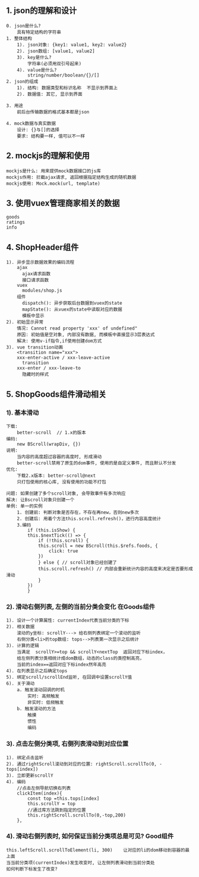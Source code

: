## 1. json的理解和设计
    0. json是什么?
        具有特定结构的字符串
    1. 整体结构
        1). json对象: {key1: value1, key2: value2}
        2). json数组: [value1, value2]
        3). key是什么?  
            字符串(必须用双引号起来)
        4). value是什么?
            string/number/boolean/{}/[]
    2. json的组成
        1). 结构: 数据类型和标识名称  不显示到界面上
        2). 数据值: 其它, 显示到界面

    3. 用途
        前后台传输数据的格式基本都是json
        
    4. mock数据与真实数据
        设计: {}与[]的选择
        要求: 结构要一样, 值可以不一样

## 2. mockjs的理解和使用
    mockjs是什么: 用来提供mock数据接口的js库
    mockjs作用: 拦截ajax请求, 返回根据指定结构生成的随机数据
    mockjs使用: Mock.mock(url, template)

## 3. 使用vuex管理商家相关的数据
    goods
    ratings
    info

## 4. ShopHeader组件
    1). 异步显示数据效果的编码流程
        ajax
          ajax请求函数
          接口请求函数
        vuex
          modules/shop.js
        组件
          dispatch(): 异步获取后台数据到vuex的state
          mapState(): 从vuex的state中读取对应的数据
          模板中显示
    2). 初始显示异常
        情况: Cannot read property 'xxx' of undefined"
        原因: 初始值是空对象, 内部没有数据, 而模板中直接显示3层表达式
        解决: 使用v-if指令,if使用创建dom方式
    3). vue transition动画
        <transition name="xxx">
        xxx-enter-active / xxx-leave-active
          transition
        xxx-enter / xxx-leave-to
          隐藏时的样式

## 5. ShopGoods组件滑动相关
### 1). 基本滑动
    下载:
        better-scroll  // 1.x的版本 
    编码: 
        new BScroll(wrapDiv, {})
    说明:
        当内容的高度超过容器的高度时, 形成滑动
        better-scroll禁用了原生的dom事件, 使用的是自定义事件, 而且默认不分发
    优化: 
        下载2.x版本: better-scroll@next
        只打包使用的核心库, 没有使用的功能不打包
       
    问题: 如果创建了多个scroll对象, 会导致事件有多次响应
    解决: 让Bscroll对象只创建一个
    单例: 单一的实例
        1. 创建前: 判断对象是否存在，不存在再new，否则new多次
        2. 创建后: 用着个方法this.scroll.refresh()，进行内容高度统计
        3.编码
            if (this.isShow) {
            this.$nextTick(() => {
                if (!this.scroll) {
                this.scroll = new BScroll(this.$refs.foods, {
                    click: true
                })
                } else { // scroll对象已经创建了
                this.scroll.refresh() // 内部会重新统计内容的高度来决定是否要形成滑动
                }
            })
            }
    

### 2). 滑动右侧列表, 左侧的当前分类会变化  在Goods组件
    1). 设计一个计算属性: currentIndex代表当前分类的下标
    2). 相关数据
        滚动的y坐标: scrollY---> 给右侧列表绑定一个滚动的监听
        右侧分类<li>的top数组: tops-->列表第一次显示之后统计
    3). 计算的逻辑
        当满足  scrollY>=top && scrollY<nextTop  返回对应下标index，
        给左侧列表分类相统计成dom数组，动态的class的类控制高亮，
        当前的index==返回对应下标index然年高亮
    4). 在列表显示之后确定tops
    5). 绑定scroll/scrollEnd监听, 在回调中设置scrollY值
    6). 关于滑动
        a. 触发滚动回调的时机
            实时: 高频触发
            非实时: 低频触发
        b. 触发滚动的方法
            触摸
            惯性
            编码

### 3). 点击左侧分类项, 右侧列表滑动到对应位置
    1). 绑定点击监听
    2). 通过rightScroll滚动到对应的位置: rightScroll.scrollTo(0, -tops[index])
    3). 立即更新scrollY
    4). 编码
        //点击左侧导航切换右列表
        clickItem(index){
            const top =this.tops[index]
            this.scrollY = top
            //通过库方法跳到指定的位置
            this.rightScroll.scrollTo(0,-top,200)
        },

### 4). 滑动右侧列表时, 如何保证当前分类项总是可见? Good组件
    
    this.leftScroll.scrollToElement(li, 300)    让对应的li的dom移动到容器的最上面
    当当前分类项(currentIndex)发生改变时, 让左侧列表滑动到当前分类处
    如何判断下标发生了改变?